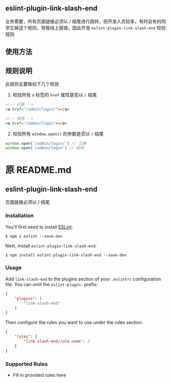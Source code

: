 ## eslint-plugin-link-slash-end

业务需要，所有页面链接必须以 / 结尾进行跳转，但开发人员较多，有时会有的同学忘掉这个规则，导致线上报错，因此开发 `eslint-plugin-link-slash-end` 校验规则

## 使用方法

## 规则说明

此规则主要做如下几个校验

1. 校验所有 `a` 标签的 `href` 属性是否以 `/` 结尾

```html
<!-- 正确 -->
<a href="/admin/login/"></a>

<!-- 报错 -->
<a href="/admin/login"></a>
```

2. 校验所有 `window.open()` 的参数是否以 `/` 结尾

```js
window.open('/admin/login/') // 正确
window.open('/admin/login') // 报错
```

# 原 README.md

## eslint-plugin-link-slash-end

页面链接必须以 / 结尾

### Installation

You'll first need to install [ESLint](http://eslint.org):

```
$ npm i eslint --save-dev
```

Next, install `eslint-plugin-link-slash-end`:

```
$ npm install eslint-plugin-link-slash-end --save-dev
```


### Usage

Add `link-slash-end` to the plugins section of your `.eslintrc` configuration file. You can omit the `eslint-plugin-` prefix:

```json
{
    "plugins": [
        "link-slash-end"
    ]
}
```


Then configure the rules you want to use under the rules section.

```json
{
    "rules": {
        "link-slash-end/rule-name": 2
    }
}
```

### Supported Rules

* Fill in provided rules here


